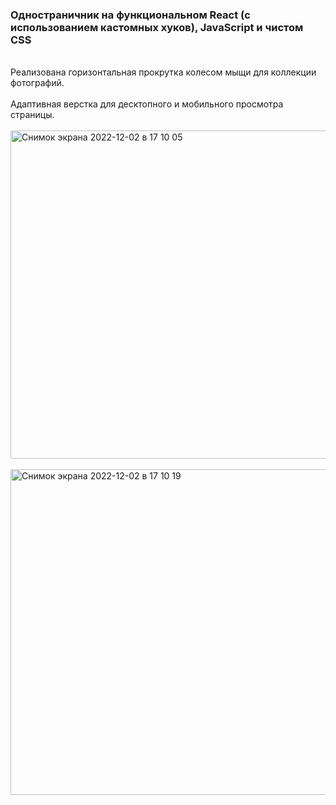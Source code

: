 
 <h3>Одностраничник на функциональном React (с использованием кастомных хуков), JavaScript и чистом CSS</h3>
<br/>
Реализована горизонтальная прокрутка колесом мыщи для коллекции фотографий.
<br/>
<br/>
Адаптивная верстка для десктопного и мобильного просмотра страницы.
<br/>
<br/>
<img width="525" alt="Снимок экрана 2022-12-02 в 17 10 05" src="https://user-images.githubusercontent.com/119666136/205312043-4f2b3f6e-d409-4ba2-9d9c-b6531dee8555.png">
<br/>
<br/>
<img width="521" alt="Снимок экрана 2022-12-02 в 17 10 19" src="https://user-images.githubusercontent.com/119666136/205312232-05d84c4a-21d8-428c-9ee0-25c8b7a453d4.png">

